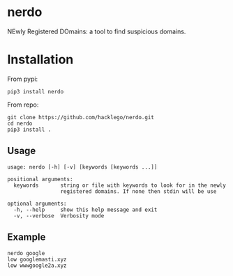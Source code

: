 # nerdo
NEwly Registered DOmains: a tool to find suspicious domains.

# Installation

From pypi:

```
pip3 install nerdo
```

From repo:

```
git clone https://github.com/hacklego/nerdo.git
cd nerdo
pip3 install .
```

## Usage
```
usage: nerdo [-h] [-v] [keywords [keywords ...]]

positional arguments:
  keywords       string or file with keywords to look for in the newly
                 registered domains. If none then stdin will be use

optional arguments:
  -h, --help     show this help message and exit
  -v, --verbose  Verbosity mode
```

## Example
```
nerdo google
low googlemasti.xyz
low wwwgoogle2a.xyz
```
